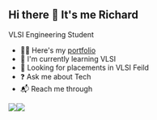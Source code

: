 ## Hi there 👋 It's me Richard

VLSI Engineering Student

- 👨‍🔬 Here's my [portfolio]()
- 🐣 I'm currently learning VLSI
- 🧐 Looking for placements in VLSI Feild
- ❓ Ask me about Tech
- 📬 Reach me through

<a href="https://www.instagram.com/spidy_richie?igsh=eGRkOXo4eHJsdGgy&utm_source=qr"> <p>  </p><img src="https://img.shields.io/badge/Instagram-E4405F?style=for-the-badge&logo=instagram&logoColor=white" /></a><img src="https://img.shields.io/badge/LinkedIn-0077B5?style=for-the-badge&logo=linkedin&logoColor=white" />


